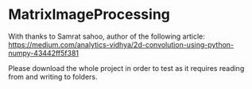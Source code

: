 # MatrixImageProcessing

With thanks to Samrat sahoo, author of the following article: https://medium.com/analytics-vidhya/2d-convolution-using-python-numpy-43442ff5f381

Please download the whole project in order to test as it requires reading from and writing to folders.
